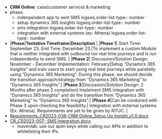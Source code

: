 - **CRM Online**: case(customer service) & marketing
- phase:
	- indenpendent app to sent SMS
	  logseq.order-list-type:: number
	- setup dynamics 365 insights
	  logseq.order-list-type:: number
	- sms integration
	  logseq.order-list-type:: number
	- integration with external systems (ex: Athena)
	  logseq.order-list-type:: number
- |**Phase**|**Tentative Timeframe**|**Description** |
  |**Phase 1**| Start Time: September 23. End Time: December 23.|To implement a custom Module that is neither integrated with outbound nor real time journeys and is run independently to send SMS. |
  |**Phase 2**| Discussion/Solution Design: November - December Implementation: February|Setup “Dynamics 365 Insights” and train users to start using real time journeys while parallelly using “Dynamics 365 Marketing”. During this phase, we should decide the transition approach/strategy from “Dynamics 365 Marketing” to “Dynamics 365 Insights”.|
  |**Phase 3**|Discussion/Solution Design: 2 Months after phase 2 completion| Implement SMS integration with “Dynamics 365 Insights” and do the transition from “Dynamics 365 Marketing” to “Dynamics 365 Insights”.|
  |**Phase 4**|Can be combined with Phase 3 upon checking the feasibility.| Integration with external systems (Ex: Athena). Requirements are yet to be given by NTUC. |
- [Requirements_CR2023-038-CRM Online_Setup Up Insight_v1.0.docx](https://sntuc.sharepoint.com/:w:/r/sites/TODataandTechnology/Shared%20Documents/Digital%20Marketing%20Platform/PR%20and%20PO/CR2023-038-Real%20Time%20Marketing/Requirements_CR2023-038-CRM%20Online_Setup%20Up%20Insight_v1.0.docx?d=w5479d85901d743bca24a08e785e62c58&csf=1&web=1&e=ltXuCF)
- [CR_CR2023-007- SMS Integration.docx](https://sntuc.sharepoint.com/:w:/r/sites/VendorSite/DXC/CR%20-%20Committed%20InProgress/CR2023-007-%20SMS%20Integration%20in%20Marketing/CR%20Paper/CR_CR2023-007-%20SMS%20Integration.docx?d=w88385039020e4dcdbccec46651bdd5dd&csf=1&web=1&e=uWmT7b)
	- mavenlab: use our apim keys while calling our APIs in addition to whitelisting their IPs.